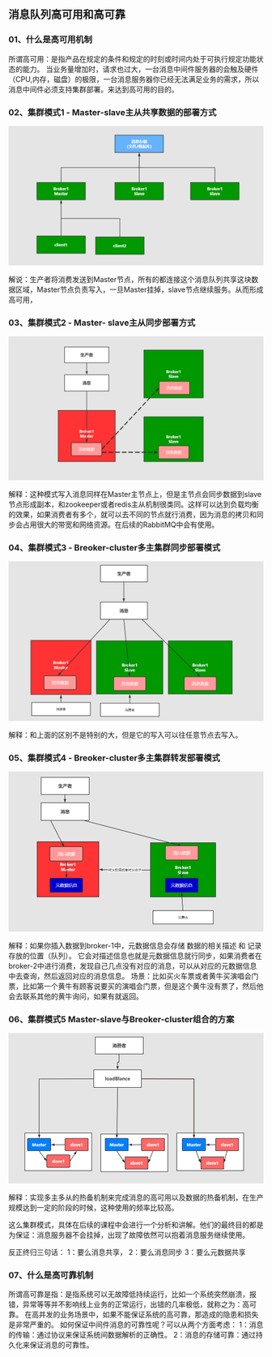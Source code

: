 ## 消息队列高可用和高可靠

### 01、什么是高可用机制

所谓高可用：是指产品在规定的条件和规定的时刻或时间内处于可执行规定功能状态的能力。
当业务量增加时，请求也过大，一台消息中间件服务器的会触及硬件（CPU,内存，磁盘）的极限，一台消息服务器你已经无法满足业务的需求，所以消息中间件必须支持集群部署。来达到高可用的目的。

### 02、集群模式1 - Master-slave主从共享数据的部署方式

![img](./assets/07.消息队列高可用和高可靠/kuangstudy71c973d1-2a1a-4a82-9d71-85182c38c9f2-1730366014548-20.png)

解说：生产者将消费发送到Master节点，所有的都连接这个消息队列共享这块数据区域，Master节点负责写入，一旦Master挂掉，slave节点继续服务。从而形成高可用，

### 03、集群模式2 - Master- slave主从同步部署方式

![img](./assets/07.消息队列高可用和高可靠/kuangstudy6504af54-f8f7-4d58-aac4-bb547176ae88-1730366014549-21.png)

解释：这种模式写入消息同样在Master主节点上，但是主节点会同步数据到slave节点形成副本，和zookeeper或者redis主从机制很类同。这样可以达到负载均衡的效果，如果消费者有多个，就可以去不同的节点就行消费，因为消息的拷贝和同步会占用很大的带宽和网络资源。在后续的RabbitMQ中会有使用。

### 04、集群模式3 - Breoker-cluster多主集群同步部署模式

![img](./assets/07.消息队列高可用和高可靠/kuangstudy402ac1b2-2d51-493c-9bc0-37329912dd2b-1730366014549-22.png)

解释：和上面的区别不是特别的大，但是它的写入可以往任意节点去写入。

### 05、集群模式4 - Breoker-cluster多主集群转发部署模式

![img](./assets/07.消息队列高可用和高可靠/kuangstudycc632a4a-a382-4303-85f9-8f63e93cea7a-1730366014549-23.png)

解释：如果你插入数据到broker-1中，元数据信息会存储 数据的相关描述 和 记录存放的位置（队列）。
它会对描述信息也就是元数据信息就行同步，如果消费者在broker-2中进行消费，发现自己几点没有对应的消息，可以从对应的元数据信息中去查询，然后返回对应的消息信息。
场景：比如买火车票或者黄牛买演唱会门票，比如第一个黄牛有顾客说要买的演唱会门票，但是这个黄牛没有票了，然后他会去联系其他的黄牛询问，如果有就返回。

### 06、集群模式5 Master-slave与Breoker-cluster组合的方案

![img](./assets/07.消息队列高可用和高可靠/kuangstudya02ff996-446e-4d39-b230-dadb183269e5-1730366014549-24.png)

解释：实现多主多从的热备机制来完成消息的高可用以及数据的热备机制，在生产规模达到一定的阶段的时候，这种使用的频率比较高。

这么集群模式，具体在后续的课程中会进行一个分析和讲解。他们的最终目的都是为保证：消息服务器不会挂掉，出现了故障依然可以抱着消息服务继续使用。

反正终归三句话：
1：要么消息共享，
2：要么消息同步
3：要么元数据共享

### 07、什么是高可靠机制

所谓高可靠是指：是指系统可以无故障低持续运行，比如一个系统突然崩溃，报错，异常等等并不影响线上业务的正常运行，出错的几率极低，就称之为：高可靠。
在高并发的业务场景中，如果不能保证系统的高可靠，那造成的隐患和损失是非常严重的。
如何保证中间件消息的可靠性呢？可以从两个方面考虑：
1：消息的传输：通过协议来保证系统间数据解析的正确性。
2：消息的存储可靠：通过持久化来保证消息的可靠性。


